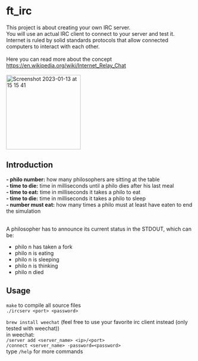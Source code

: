 # ft_irc
This project is about creating your own IRC server. <br>
You will use an actual IRC client to connect to your server and test it. <br>
Internet is ruled by solid standards protocols that allow connected computers to interact
with each other. <br>
<br>
Here you can read more about the concept https://en.wikipedia.org/wiki/Internet_Relay_Chat <br>
<br>
<img width="200" alt="Screenshot 2023-01-13 at 15 15 41" src="https://user-images.githubusercontent.com/65648486/212340953-70706bbf-6571-4ffb-a366-e1e1d57c3523.png">
<br>

## Introduction

**- philo number:** how many philosophers are sitting at the table <br>
**- time to die:** time in milliseconds until a philo dies after his last meal <br>
**- time to eat:** time in milliseconds it takes a philo to eat <br>
**- time to die:** time in milliseconds it takes a philo to sleep <br>
**- number must eat:** how many times a philo must at least have eaten to end the simulation <br>
<br>

A philosopher has to announce its current status in the STDOUT, which can be: <br>
- philo n has taken a fork <br>
- philo n is eating <br>
- philo n is sleeping <br>
- philo n is thinking <br>
- philo n died <br>

## Usage

``make`` to compile all source files <br>
``./ircserv <port> <password>``

``brew install weechat`` (feel free to use your favorite irc client instead (only tested with weechat)) <br>
in weechat: <br>
``/server add <server_name> <ip>/<port>`` <br>
``/connect <server_name> -password=<password>`` <br>
type ``/help`` for more commands
